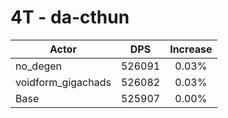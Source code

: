 # 4T - da-cthun
| Actor | DPS | Increase |
|---|:---:|:---:|
|no_degen|526091|0.03%|
|voidform_gigachads|526082|0.03%|
|Base|525907|0.00%|
